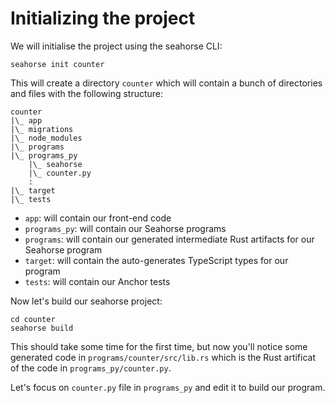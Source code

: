 # Initializing the project

We will initialise the project using the seahorse CLI:
```
seahorse init counter
```

This will create a directory `counter` which will contain a bunch of directories and files with the following structure:

```
counter
|\_ app
|\_ migrations
|\_ node_modules
|\_ programs
|\_ programs_py
    |\_ seahorse
    |\_ counter.py
    :
|\_ target
|\_ tests
```

- `app`: will contain our front-end code
- `programs_py`: will contain our Seahorse programs
- `programs`: will contain our generated intermediate Rust artifacts for our Seahorse program
- `target`: will contain the auto-generates TypeScript types for our program
- `tests`: will contain our Anchor tests

Now let's build our seahorse project:
```
cd counter
seahorse build
```

This should take some time for the first time, but now you'll notice some generated code in `programs/counter/src/lib.rs` which is the Rust artificat of the code in `programs_py/counter.py`.

Let's focus on `counter.py` file in `programs_py` and edit it to build our program.